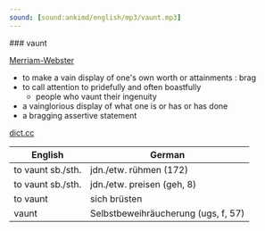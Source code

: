 ```yaml
---
sound: [sound:ankimd/english/mp3/vaunt.mp3]
---
```


\### vaunt

[Merriam-Webster](https://www.merriam-webster.com/dictionary/vaunt)

- to make a vain display of one's own worth or attainments : brag
- to call attention to pridefully and often boastfully
    - people who vaunt their ingenuity
- a vainglorious display of what one is or has or has done
- a bragging assertive statement

[dict.cc](https://www.dict.cc/vaunt)

| English        | German       |
| -------------- | ------------ |
| to vaunt sb./sth. | jdn./etw. rühmen (172) |
| to vaunt sb./sth. | jdn./etw. preisen (geh, 8) |
| to vaunt | sich brüsten |
| vaunt | Selbstbeweihräucherung (ugs, f, 57) |
